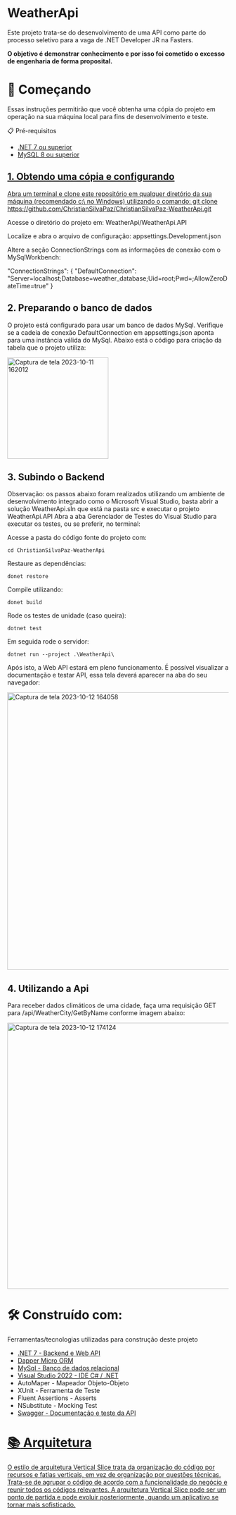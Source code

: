 # WeatherApi

Este projeto trata-se do desenvolvimento de uma API como parte do processo seletivo para a vaga de .NET Developer JR na Fasters.


<b>O objetivo é demonstrar conhecimento e por isso foi cometido o excesso de engenharia de forma proposital.</b>

# :rocket: Começando

Essas instruções permitirão que você obtenha uma cópia do projeto em operação na sua máquina local para fins de desenvolvimento e teste.

:clipboard: Pré-requisitos

<ul>
  <li> <a href="https://dotnet.microsoft.com/pt-br/download/dotnet/7.0"> .NET 7 ou superior </li>
  <li> <a href="https://dev.mysql.com/downloads/installer/"> MySQL 8 ou superior </li>
</ul>

## 1. Obtendo uma cópia e configurando
Abra um terminal e clone este repositório em qualquer diretório da sua máquina (recomendado c:\ no Windows) utilizando o comando: git clone https://github.com/ChristianSilvaPaz/ChristianSilvaPaz-WeatherApi.git

Acesse o diretório do projeto em: WeatherApi/WeatherApi.API

Localize e abra o arquivo de configuração: appsettings.Development.json

Altere a seção ConnectionStrings com as informações de conexão com o MySqlWorkbench:

"ConnectionStrings": {
"DefaultConnection": "Server=localhost;Database=weather_database;Uid=root;Pwd=;AllowZeroDateTime=true"
}

## 2. Preparando o banco de dados
O projeto está configurado para usar um banco de dados MySql. Verifique se a cadeia de conexão DefaultConnection em appsettings.json aponta para uma instância válida do MySql.
Abaixo está o código para criação da tabela que o projeto utiliza:

<img width="230" alt="Captura de tela 2023-10-11 162012" src="https://github.com/ChristianSilvaPaz/ChristiaSilvaPaz-WeatherApi/assets/62564760/7e3fd2db-fb50-4b6c-b16c-adfe7d0a9ac3">

## 3. Subindo o Backend
Observação: os passos abaixo foram realizados utilizando um ambiente de desenvolvimento integrado como o Microsoft Visual Studio, basta abrir a solução WeatherApi.sln que está na pasta src e executar o projeto WeatherApi.API
Abra a aba Gerenciador de Testes do Visual Studio para executar os testes, ou se preferir, no terminal: 

Acesse a pasta do código fonte do projeto com:
```
cd ChristianSilvaPaz-WeatherApi
```
Restaure as dependências:
```
donet restore
```
Compile utilizando:
```
donet build
```
Rode os testes de unidade (caso queira):
```
dotnet test
```
Em seguida rode o servidor:
```
dotnet run --project .\WeatherApi\
```
Após isto, a Web API estará em pleno funcionamento. É possível visualizar a documentação e testar API, essa tela deverá aparecer na aba do seu navegador:
 
<img width="630" alt="Captura de tela 2023-10-12 164058" src="https://github.com/ChristianSilvaPaz/ChristiaSilvaPaz-WeatherApi/assets/62564760/7d7f53f1-2f53-40d2-b059-467839662a3a">

## 4. Utilizando a Api
Para receber dados climáticos de uma cidade, faça uma requisição GET para /api/WeatherCity/GetByName conforme imagem abaixo:

<img width="604" alt="Captura de tela 2023-10-12 174124" src="https://github.com/ChristianSilvaPaz/ChristiaSilvaPaz-WeatherApi/assets/62564760/65bfbcf0-ba63-4adc-93f5-50472cc82a6b">


# :hammer_and_wrench: Construído com:
Ferramentas/tecnologias utilizadas para construção deste projeto

  <ul>
    <li> <a href="https://dotnet.microsoft.com/pt-br/download/dotnet/7.0">.NET 7 - Backend e Web API</li>
    <li> <a href="https://github.com/DapperLib/Dapper">Dapper Micro ORM </li>
    <li> <a href="https://dev.mysql.com/downloads/installer/">MySql - Banco de dados relacional</li>
    <li> <a href="https://visualstudio.microsoft.com/pt-br/vs/"> Visual Studio 2022 - IDE C# / .NET</li>
    <li> <a href="https://automapper.org/"></a>AutoMaper - Mapeador Objeto-Objeto</li>
    <li> <a href="https://xunit.net/"></a>XUnit - Ferramenta de Teste</li>
    <li> <a href="https://fluentassertions.com/"></a>Fluent Assertions - Asserts</li>
    <li> <a href="https://nsubstitute.github.io/"></a>NSubstitute - Mocking Test</li>
    <li> <a href="https://swagger.io/"> Swagger - Documentação e teste da API</li>
  </ul>

# :books: Arquitetura
O estilo de arquitetura Vertical Slice trata da organização do código por recursos e fatias verticais, em vez de organização por questões técnicas. Trata-se de agrupar o código de acordo com a funcionalidade do negócio e reunir todos os códigos relevantes. A arquitetura Vertical Slice pode ser um ponto de partida e pode evoluir posteriormente, quando um aplicativo se tornar mais sofisticado.




